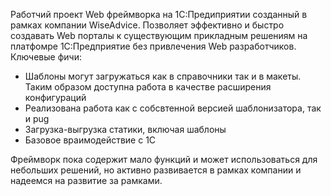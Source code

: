 Работчий проект Web фреймворка на 1С:Предиприятии созданный в рамках компании WiseAdvice.
Позволяет эффективно и быстро создавать Web порталы к существующим прикладным решениям на платфомре 1С:Предприятие
без привлечения Web разработчиков.
Ключевые фичи:
- Шаблоны могут загружаться как в справочники так и в макеты. Таким образом доступна работа в качестве расширения конфигураций
- Реализована работа как с собсвтенной версией шаблонизатора, так и pug
- Загрузка-выгрузка статики, включая шаблоны
- Базовое враимодействие с 1С

Фреймворк пока содержит мало функций и может использоваться для небольших решений, но активно развивается в рамках компании и надеемся
на развитие за рамками.
